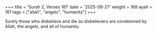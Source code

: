 +++
title = 'Surah 2, Verses 161'
date = '2025-08-27'
weight = 168
ayah = 161
tags = ["allah", "angels", "humanity"]
+++

Surely those who disbelieve and die as disbelievers are condemned by Allah, the angels, and all of humanity.